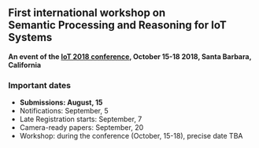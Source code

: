 ## First international workshop on <br><strong>Semantic Processing and Reasoning for IoT Systems</strong>

**An event of the [IoT 2018 conference](http://iot-conference.org/iot2018), October 15-18 2018, Santa Barbara, California**

### Important dates

  - **Submissions: August, 15**
  - Notifications: September, 5
  - Late Registration starts: September, 7
  - Camera-ready papers: September, 20
  - Workshop: during the conference (October, 15-18), precise date TBA
